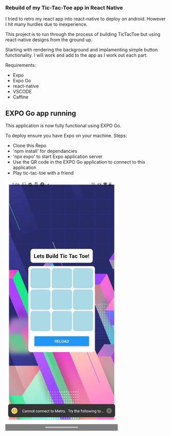 ### Rebuild of my Tic-Tac-Toe app in React Native

I tried to retro my react app into react-native to deploy on android. However I hit many hurdles due to inexperience.

This project is to run through the process of building TicTacToe but using react-native designs from the ground up.

Starting with rendering the background and implamenting simple button functionality. I will work and add to the app as I work out each part.

Requirements:

- Expo
- Expo Go
- react-native
- VSCODE
- Caffine

## EXPO Go app running

This application is now fully functional using EXPO Go.

To deploy ensure you have Expo on your machine.
Steps:

- Clone this Repo
- 'npm install' for dependancies
- 'npx expo' to start Expo application server
- Use the QR code in the EXPO Go application to connect to this application
- Play tic-tac-toe with a friend

<img src="./img/Android-tic-tac-toe.jpg" width="350" height="auto" alt="photo of app running in android">
